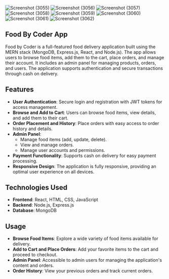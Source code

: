 ![Screenshot (3055)](https://github.com/user-attachments/assets/eeffa9e0-1f44-41ed-88a0-d0a11c55e166)
![Screenshot (3056)](https://github.com/user-attachments/assets/b3b6c181-654f-4cfe-ae0a-41507fc7b75e)
![Screenshot (3057)](https://github.com/user-attachments/assets/052dd570-bf33-4536-9c1a-dd7c328672ff)
![Screenshot (3058)](https://github.com/user-attachments/assets/d683045c-6fec-4ed4-9cc6-63b63c934eb6)
![Screenshot (3059)](https://github.com/user-attachments/assets/5024a69a-38e0-49f3-aa97-e3204e551fab)
![Screenshot (3060)](https://github.com/user-attachments/assets/b7269f9b-e55c-400c-8727-3e03cfe8c349)
![Screenshot (3061)](https://github.com/user-attachments/assets/638706d7-a0b5-480f-8249-582daeaa9d85)
![Screenshot (3062)](https://github.com/user-attachments/assets/fc104bf6-939b-4f03-bc5b-331e996ad61c)

## Food By Coder App


Food by Coder is a full-featured food delivery application built using the MERN stack (MongoDB, Express.js, React, and Node.js). The app allows users to browse food items, add them to the cart, place orders, and manage their account. It includes an admin panel for managing products, orders, and users. The application supports authentication and secure transactions through cash on delivery.

## Features

- **User Authentication**: Secure login and registration with JWT tokens for access management.
- **Browse and Add to Cart**: Users can browse food items, view details, and add them to their cart.
- **Order Placement and History**: Place orders with easy access to order history and details.
- **Admin Panel**: 
  - Manage food items (add, update, delete).
  - View and manage orders.
  - Manage user accounts and permissions.
- **Payment Functionality**: Supports cash on delivery for easy payment processing.
- **Responsive Design**: The application is fully responsive, providing an optimal user experience on all devices.

## Technologies Used

- **Frontend**: React, HTML, CSS, JavaScript
- **Backend**: Node.js, Express.js
- **Database**: MongoDB

## Usage

- **Browse Food Items**: Explore a wide variety of food items available for delivery.
- **Add to Cart and Place Orders**: Add your favorite items to the cart and proceed to checkout.
- **Admin Panel**: Accessible to admin users for managing the application's content and orders.
- **Order History**: View your previous orders and track current orders.


